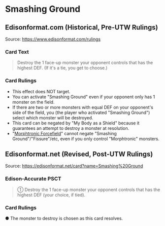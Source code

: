 # Smashing Ground

## Edisonformat.com (Historical, Pre-UTW Rulings)

Source: https://www.edisonformat.com/rulings

### Card Text

> Destroy the 1 face-up monster your opponent controls that has the highest DEF. (If it's a tie, you get to choose.)

### Card Rulings

*   This effect does NOT target.
*   You can activate "Smashing Ground" even if your opponent only has 1 monster on the field.
*   If there are two or more monsters with equal DEF on your opponent's side of the field, you (the player who activated "Smashing Ground") select which monster will be destroyed.
*   This card can be negated by "My Body as a Shield" because it guarantees an attempt to destroy a monster at resolution.
*   "[Morphtronic Forcefield](https://yugipedia.com/wiki/Morphtronic_Forcefield)" cannot negate "Smashing Ground"/"Fissure"/etc, even if you only control "Morphtronic" monsters.

## Edisonformat.net (Revised, Post-UTW Rulings)

Source: https://edisonformat.net/card?name=Smashing%20Ground

### Edison-Accurate PSCT

> ① Destroy the 1 face-up monster your opponent controls that has the highest DEF (your choice, if tied).

### Card Rulings

● The monster to destroy is chosen as this card resolves.
            